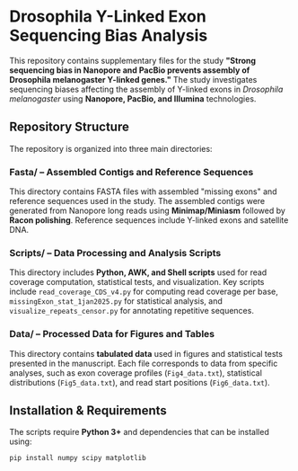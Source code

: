 # **Drosophila Y-Linked Exon Sequencing Bias Analysis**

This repository contains supplementary files for the study **"Strong sequencing bias in Nanopore and PacBio prevents assembly of Drosophila melanogaster Y-linked genes."** The study investigates sequencing biases affecting the assembly of Y-linked exons in *Drosophila melanogaster* using **Nanopore, PacBio, and Illumina** technologies.

## **Repository Structure**
The repository is organized into three main directories:

### **Fasta/** – Assembled Contigs and Reference Sequences  
This directory contains FASTA files with assembled "missing exons" and reference sequences used in the study. The assembled contigs were generated from Nanopore long reads using **Minimap/Miniasm** followed by **Racon polishing**. Reference sequences include Y-linked exons and satellite DNA.

### **Scripts/** – Data Processing and Analysis Scripts  
This directory includes **Python, AWK, and Shell scripts** used for read coverage computation, statistical tests, and visualization. Key scripts include `read_coverage_CDS_v4.py` for computing read coverage per base, `missingExon_stat_1jan2025.py` for statistical analysis, and `visualize_repeats_censor.py` for annotating repetitive sequences.

### **Data/** – Processed Data for Figures and Tables  
This directory contains **tabulated data** used in figures and statistical tests presented in the manuscript. Each file corresponds to data from specific analyses, such as exon coverage profiles (`Fig4_data.txt`), statistical distributions (`Fig5_data.txt`), and read start positions (`Fig6_data.txt`).

## **Installation & Requirements**
The scripts require **Python 3+** and dependencies that can be installed using:

```bash
pip install numpy scipy matplotlib
